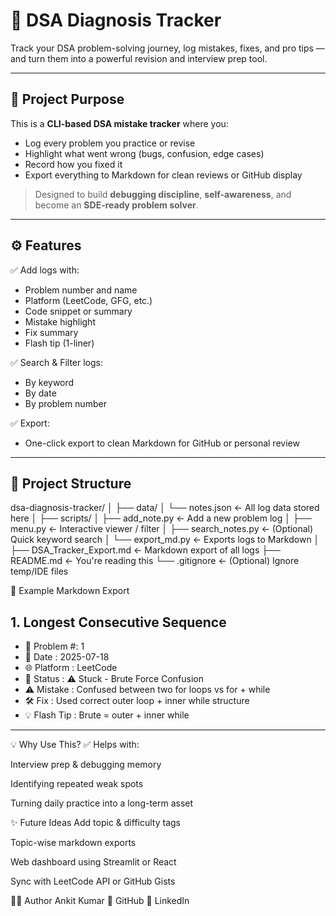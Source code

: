 # 🧠 DSA Diagnosis Tracker

Track your DSA problem-solving journey, log mistakes, fixes, and pro tips — and turn them into a powerful revision and interview prep tool.

---

## 📌 Project Purpose

This is a **CLI-based DSA mistake tracker** where you:
- Log every problem you practice or revise
- Highlight what went wrong (bugs, confusion, edge cases)
- Record how you fixed it
- Export everything to Markdown for clean reviews or GitHub display

> Designed to build **debugging discipline**, **self-awareness**, and become an **SDE-ready problem solver**.

---

## ⚙️ Features

✅ Add logs with:
- Problem number and name  
- Platform (LeetCode, GFG, etc.)  
- Code snippet or summary  
- Mistake highlight  
- Fix summary  
- Flash tip (1-liner)  

✅ Search & Filter logs:
- By keyword  
- By date  
- By problem number  

✅ Export:
- One-click export to clean Markdown for GitHub or personal review

---

## 📁 Project Structure

dsa-diagnosis-tracker/
│
├── data/
│ └── notes.json ← All log data stored here
│
├── scripts/
│ ├── add_note.py ← Add a new problem log
│ ├── menu.py ← Interactive viewer / filter
│ ├── search_notes.py ← (Optional) Quick keyword search
│ └── export_md.py ← Exports logs to Markdown
│
├── DSA_Tracker_Export.md ← Markdown export of all logs
├── README.md ← You're reading this
└── .gitignore ← (Optional) Ignore temp/IDE files

🧪 Example Markdown Export
## 1. Longest Consecutive Sequence
- 🔢 Problem #: 1
- 📅 Date      : 2025-07-18
- 🌐 Platform  : LeetCode
- 📍 Status    : ⚠️ Stuck - Brute Force Confusion
- ⚠️ Mistake    : Confused between two for loops vs for + while
- 🛠 Fix        : Used correct outer loop + inner while structure
- 💡 Flash Tip  : Brute = outer + inner while
---

💡 Why Use This?
✅ Helps with:

Interview prep & debugging memory

Identifying repeated weak spots

Turning daily practice into a long-term asset


✨ Future Ideas
Add topic & difficulty tags

Topic-wise markdown exports

Web dashboard using Streamlit or React

Sync with LeetCode API or GitHub Gists

🧑‍💻 Author
Ankit Kumar
🔗 GitHub
🔗 LinkedIn